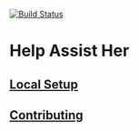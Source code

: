 [![Build Status](https://travis-ci.org/HelpAssistHer/help-assist-her.svg?branch=master)](https://travis-ci.org/HelpAssistHer/help-assist-her)

# Help Assist Her

## [Local Setup](/SETUP.md)

## [Contributing](/CONTRIBUTING.md)
